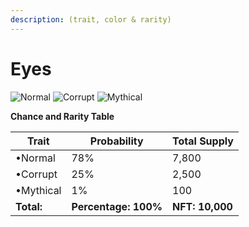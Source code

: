 ```yaml
---
description: (trait, color & rarity)
---
```


# Eyes

![Normal](https://storage.googleapis.com/poninis/Traits/9-eyes/\_Normal.png) ![Corrupt](https://storage.googleapis.com/poninis/Traits/9-eyes/\_Corrupt.png) ![Mythical](https://storage.googleapis.com/poninis/Traits/9-eyes/\_Mythical.png)



**Chance and Rarity Table**

| Trait       | Probability          | Total Supply    |
| ----------- | -------------------- | --------------- |
| •Normal     | 78%                  | 7,800           |
| •Corrupt    | 25%                  | 2,500           |
| •Mythical   | 1%                   | 100             |
| **Total:**  | **Percentage: 100%** | **NFT: 10,000** |
